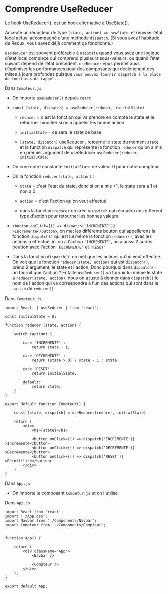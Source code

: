 # Comprendre UseReducer

Le hook UseReducer(), est un hook alternative à UseState().

Accepte un réducteur de type `(state, action) => newState`, et renvoie l’état local actuel accompagné d’une méthode `dispatch`. (Si vous avez l’habitude de Redux, vous savez déjà comment ça fonctionne.)

`useReducer` est souvent préférable à `useState` quand vous avez une logique d’état local complexe qui comprend plusieurs sous-valeurs, ou quand l’état suivant dépend de l’état précédent. `useReducer` vous permet aussi d’optimiser les performances pour des composants qui déclenchent des mises à jours profondes puisque `vous pouvez fournir dispatch à la place de fonctions de rappel.`


Dans `Compteur.js`

- On importe `useReducer()` depuis `react`

- `const [state, dispatch] = useReducer(reducer, initialState)`

    - `reducer` = c'est la fonction qui va prendre en compte le state et le retourner modifier si on a appeler les bonne action

    - `initialState` =  ce sera le state de base

    - `[state, dispatch]` useReducer , retourne le state du moment `state` et la function `dispatch` qui représente la fonction `reducer` qu'on a mis en premier argument de useReducer `useReducer(reducer, initialState)`

- On crée notre constante `initialState` de valeur 0 pour notre compteur

- On la fonction `reducer(state, action)` :

    - `state` =  c'est l'etat du state, donc si on a mis  +1, le state sera a 1 et non a 0

    - `action` = c'est l'action qu'on veut effectué

    - dans la fonction `reducer` on crée un `switch` qui récupéra nos différent type d'action pour retourner les bonnes valeurs


- `<button onClick={() => dispatch('INCREMENTE')} >Incremente</button>`, on met les différents bouton qui appellerons la fonction `dispatch()` qui est lui même la fonction `reducer()`, avec les actions a effectué, ici on a l'action `'INCREMENTE'`, on a aussi 2 autres boutton avec l'action `'DECREMENTE'` et `'RESET'`

- Dans la fonction `dispatch()`, on met que les actions qu'on veut effectué. On voit que la fonction `reducer(state, action)` qui est `dispatch()`, prend 2 argument, le state et l'action, 
Donc pourquoi dans `dispatch()` on fournit que l'action ?
Enfaite `useReducer()` va fournir lui même le state a `reducer(state, action)`, nous on a juste à donner dans `dispatch()` le nom de l'action qui va correspondre a l'un des actions qui sont dans le `switch` de `reducer()`

Dans `Compteur.js`

    import React, { useReducer } from 'react';

    const initialState = 0;

    function reducer (state, action) {
        
        switch (action) {

            case 'INCREMENTE' :
                return state + 1;

            case 'DECREMENTE' :
                return (state > 0) ? state - 1 : state;

            case 'RESET' :
                return initialState;
        
            default:
                return state;
        }
    }

    export default function Compteur() {

        const [state, dispatch] = useReducer(reducer, initialState)

        return (
            <div>
                <h1>{state}</h1>

                <button onClick={() => dispatch('INCREMENTE')} >Incremente</button>
                <button onClick={() => dispatch('DECREMENTE')} >Decremente</button>
                <button onClick={() => dispatch('RESET')} >Réinitilisé</button>
            </div>
        )
    }


Dans `App.js`

- On importe le composant `Competur.js` et on l'utilise

Dans `App.js`

    import React from 'react';
    import './App.css';
    import Navbar from './Components/Navbar';
    import Compteur from './Components/Compteur';


    function App() {

        return (
            <div className="App">
                <Navbar />

                <Compteur />
            </div>
        );
    }

    export default App;

